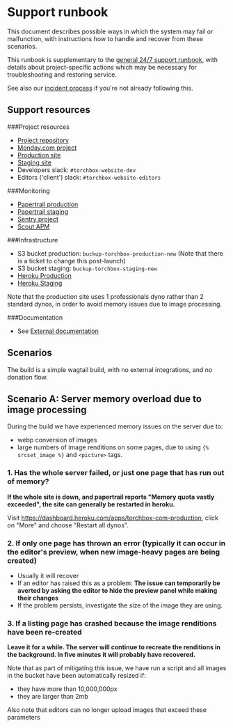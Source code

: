 # Support runbook

This document describes possible ways in which the system may fail or malfunction, with instructions how to handle and recover from these scenarios.

This runbook is supplementary to the [general 24/7 support runbook](https://intranet.torchbox.com/propositions/design-and-build-proposition/delivering-projects/dedicated-support-team/247-support-out-of-hours-runbook/), with details about project-specific actions which may be necessary for troubleshooting and restoring service.

See also our [incident process](https://intranet.torchbox.com/propositions/design-and-build-proposition/delivering-projects/application-support/incident-process/) if you're not already following this.

## Support resources

###Project resources

- [Project repository](https://github.com/torchbox/torchbox.com)
- [Monday.com project](https://torchbox.monday.com/boards/1192293412/)
- [Production site](https://torchbox-com-production.torchbox.dev/)
- [Staging site](https://torchbox-com-staging.torchbox.dev/)
- Developers slack: `#torchbox-website-dev`
- Editors ('client') slack: `#torchbox-website-editors`

###Monitoring

- [Papertrail production](https://my.papertrailapp.com/systems/torchbox-com-production/events)
- [Papertrail staging](https://my.papertrailapp.com/systems/torchbox-com-staging/events)
- [Sentry project](https://torchbox.sentry.io/projects/torchbox-website/?project=1221893)
- [Scout APM](https://scoutapm.com/apps/371126)

###Infrastructure

- S3 bucket production: `buckup-torchbox-production-new` (Note that there is a ticket to change this post-launch)
- S3 bucket staging: `buckup-torchbox-staging-new`
- [Heroku Production](https://dashboard.heroku.com/apps/torchbox-com-production)
- [Heroku Staging](https://dashboard.heroku.com/apps/torchbox-com-staging)

Note that the production site uses 1 professionals dyno rather than 2 standard dynos, in order to avoid memory issues due to image processing.

###Documentation

- See [External documentation](/external-docs)

## Scenarios

The build is a simple wagtail build, with no external integrations, and no donation flow.

## Scenario A: Server memory overload due to image processing

During the build we have experienced memory issues on the server due to:

- webp conversion of images
- large numbers of image renditions on some pages, due to using `{% srcset_image %}` and `<picture>` tags.

### 1. Has the whole server failed, or just one page that has run out of memory?

**If the whole site is down, and papertrail reports "Memory quota vastly exceeded", the site can generally be restarted in heroku.**

Visit https://dashboard.heroku.com/apps/torchbox-com-production, click on "More" and choose "Restart all dynos".

### 2. If only one page has thrown an error (typically it can occur in the editor's preview, when new image-heavy pages are being created)

- Usually it will recover
- If an editor has raised this as a problem:
  **The issue can temporarily be averted by asking the editor to hide the preview panel while making their changes**
- If the problem persists, investigate the size of the image they are using.

### 3. If a listing page has crashed because the image renditions have been re-created

**Leave it for a while. The server will continue to recreate the renditions in the background. In five minutes it will probably have recovered.**

Note that as part of mitigating this issue, we have run a script and all images in the bucket have been automatically resized if:

- they have more than 10,000,000px
- they are larger than 2mb

Also note that editors can no longer upload images that exceed these parameters
